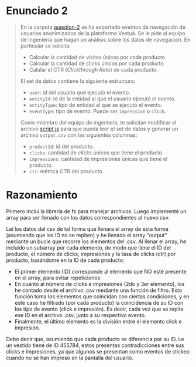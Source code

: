 # Enunciado 2

> En la carpeta [question-2](https://bitbucket.org/vestua-com/questions/src/main/question-2/) se ha exportado eventos de navegación de usuarios anonimizados de la plataforma Vestuá. Se le pide al equipo de Ingeniería que hagan un análisis sobre los datos de navegación. En particular se solicita:
>
> - Calcular la cantidad de visitas únicas por cada producto.
> - Calcular la cantidad de clicks únicos por cada producto.
> - Calular el CTR (*Clickthrough Rate*) de cada producto.
> 
> El set de datos contiene la siguiente estructura:
> 
> - `user`: id del usuario que ejecutó el evento.
> - `entityId`: id de la entidad al que el usuario ejecutó el evento.
> - `entityType`: tipo de entidad al que se ejecutó el evento.
> - `eventType`: tipo de evento. Puede ser `impression` o `click`.
> 
> Como miembro del equipo de ingeniería, te solicitan modificar el archivo [script.js](https://bitbucket.org/vestua-com/questions/src/main/question-2/script.js) para que pueda leer el set de datos y generar un archivo `output.csv` con las siguientes columnas:
> 
> - `productId`: id del producto.
> - `clicks`: cantidad de *clicks* únicos que tiene el producto
> - `impressions`: cantidad de impresiones únicas que tiene el producto.
> - `ctr`: métrica CTR del producto.

# Razonamiento

Primero incluí la librería de fs para manejar archivos. Luego implementé un array para ser llenado con los 
datos correspondientes al nuevo csv.

Leí los datos del csv de tal forma que llenara el array de esta forma (asumiendo que los ID no se repiten) y he llenado el array "output" mediante un bucle que recorre los elementos del .csv. Al llenar el array, he incluido un subarray por cada elemento, de modo que llene el ID del producto, el número de clicks, impresiones y la tasa de clicks (ctr) por producto, basándome en la ID de cada producto:

- El primer elemento (ID) corresponde al elemento que NO esté presente en el array, para evitar repeticiones
- En cuanto al número de clicks e impresiones (2do y 3er elemento), los he contado desde el archivo .csv mediante una función de filtro. Esta función toma los elementos que coincidan con ciertas condiciones, y en este caso he filtrado (por cada producto) la coincidencia de su ID con los tipo de evento (click o impresión).
Es decir, cada vez que se repite ese ID en el archivo .csv, junto a su respectivo evento.
- Finalmente, el último elemento es la división entre el elemento click e impresión.

Debo decir que, asumiendo que cada producto se diferencia por su ID. i.e un vestido tiene de ID 455784, estos presentas contradicciones entre sus clicks e impresiones, ya que algunos se presentan como eventos de clickeo cuando no se han impreso en la pantalla del usuario.